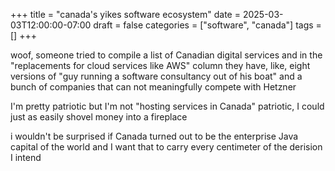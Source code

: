 +++
title = "canada's yikes software ecosystem"
date = 2025-03-03T12:00:00-07:00
draft = false
categories = ["software", "canada"]
tags = []
+++

woof, someone tried to compile a list of Canadian digital services and in the "replacements for cloud services like AWS" column they have, like, eight versions of "guy running a software consultancy out of his boat" and a bunch of companies that can not meaningfully compete with Hetzner

I'm pretty patriotic but I'm not "hosting services in Canada" patriotic, I could just as easily shovel money into a fireplace

i wouldn't be surprised if Canada turned out to be the enterprise Java capital of the world and I want that to carry every centimeter of the derision I intend